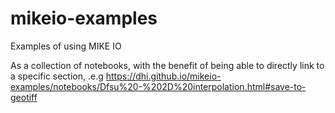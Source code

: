 # mikeio-examples
Examples of using MIKE IO

As a collection of notebooks, with the benefit of being able to directly link to a specific section, .e.g <https://dhi.github.io/mikeio-examples/notebooks/Dfsu%20-%202D%20interpolation.html#save-to-geotiff>
